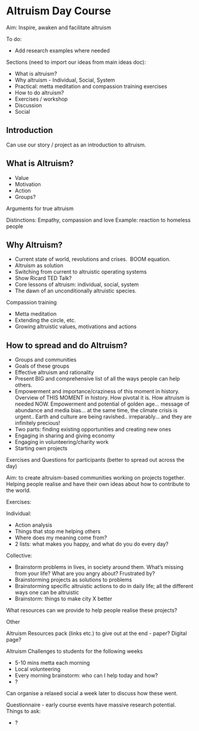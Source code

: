 # Altruism Day Course
Aim: Inspire, awaken and facilitate altruism 

To do:
+ Add research examples where needed

Sections (need to import our ideas from main ideas doc):
+ What is altruism? 
+ Why altruism - Individual, Social, System
+ Practical: metta meditation and compassion training exercises
+ How to do altruism? 
+ Exercises / workshop
+ Discussion 
+ Social   

## Introduction
Can use our story / project as an introduction to altruism. 
## What is Altruism?
+ Value
+ Motivation
+ Action
+ Groups?  

Arguments for true altruism 

Distinctions: Empathy, compassion and love
Example: reaction to homeless people

## Why Altruism?
+ Current state of world, revolutions and crises.  BOOM equation.
+ Altruism as solution
+ Switching from current to altruistic operating systems
+ Show Ricard TED Talk?
+ Core lessons of altruism: individual, social, system 
+ The dawn of an unconditionally altruistic species.   

Compassion training 
+ Metta meditation
+ Extending the circle, etc.
+ Growing altruistic values, motivations and actions   


## How to spread and do Altruism?
+ Groups and communities 
+ Goals of these groups 
+ Effective altruism and rationality 
+ Present BIG and comprehensive list of all the ways people can help others.
+ Empowerment and importance/craziness of this moment in history. Overview of THIS MOMENT in history. How pivotal it is. How altruism is needed NOW. Empowerment and potential of golden age… message of abundance and media bias… at the same time, the climate crisis is urgent.. Earth and culture are being ravished.. irreparably… and they are infinitely precious! 
+ Two parts: finding existing opportunities and creating new ones
+ Engaging in sharing and giving economy 
+ Engaging in volunteering/charity work
+ Starting own projects  


Exercises and Questions for participants (better to spread out across the day)

Aim: to create altruism-based communities working on projects together. Helping people realise and have their own ideas about how to contribute to the world. 

Exercises:

Individual:
+ Action analysis
+ Things that stop me helping others
+ Where does my meaning come from? 
+ 2 lists: what makes you happy, and what do you do every day?   


Collective:
+ Brainstorm problems in lives, in society around them. What’s missing from your life? What are you angry about? Frustrated by? 
+ Brainstorming projects as solutions to problems 
+ Brainstorming specific altruistic actions to do in daily life; all the different ways one can be altruistic 
+ Brainstorm: things to make city X better  


What resources can we provide to help people realise these projects? 


Other

Altruism Resources pack (links etc.) to give out at the end - paper? Digital page? 

Altruism Challenges to students for the following weeks 
+ 5-10 mins metta each morning 
+ Local volunteering 
+ Every morning brainstorm: who can I help today and how? 
+ ?  

Can organise a relaxed social a week later to discuss how these went.

Questionnaire - early course events have massive research potential. Things to ask: 
+ ?
